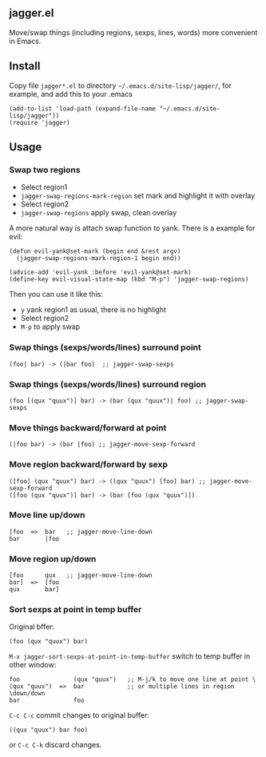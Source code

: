 ## jagger.el

Move/swap things (including regions, sexps, lines, words) more convenient in Emacs.

## Install

Copy file `jagger*.el` to directory `~/.emacs.d/site-lisp/jagger/`, for example, and add this to your .emacs

```elisp
(add-to-list 'load-path (expand-file-name "~/.emacs.d/site-lisp/jagger"))
(require 'jagger)
```

## Usage

### Swap two regions

- Select region1
- `jagger-swap-regions-mark-region` set mark and highlight it with overlay
- Select region2
- `jagger-swap-regions` apply swap, clean overlay

A more natural way is attach swap function to yank. There is a example for evil:

```elisp
(defun evil-yank@set-mark (begin end &rest argv)
  (jagger-swap-regions-mark-region-1 begin end))

(advice-add 'evil-yank :before 'evil-yank@set-mark)
(define-key evil-visual-state-map (kbd "M-p") 'jagger-swap-regions)
```

Then you can use it like this:

- `y` yank region1 as usual, there is no highlight
- Select region2
- `M-p` to apply swap

### Swap things (sexps/words/lines) surround point

```
(foo| bar) -> (|bar foo)  ;; jagger-swap-sexps
```

### Swap things (sexps/words/lines) surround region

```
(foo [(qux "quux")] bar) -> (bar (qux "quux")| foo) ;; jagger-swap-sexps
```

### Move things backward/forward at point

```
(|foo bar) -> (bar |foo) ;; jagger-move-sexp-forward
```

### Move region backward/forward by sexp

```
([foo] (qux "quux") bar) -> ((qux "quux") [foo] bar) ;; jagger-move-sexp-forward
([foo (qux "quux")] bar) -> (bar [foo (qux "quux")])
```

### Move line up/down

```
|foo  =>  bar   ;; jagger-move-line-down
bar       |foo
```

### Move region up/down

```
[foo      qux   ;; jagger-move-line-down
bar]  =>  [foo
qux       bar]
```

### Sort sexps at point in temp buffer

Original bffer:

```
(foo (qux "quux") bar)
```

`M-x jagger-sort-sexps-at-point-in-temp-buffer` switch to temp buffer in other window:

```
foo               (qux "quux")   ;; M-j/k to move one line at point \
(qux "quux")  =>  bar            ;; or multiple lines in region \down/down
bar               foo
```

`C-c C-c` commit changes to original buffer:

```
((qux "quux") bar foo)
```

or `C-c C-k` discard changes.
